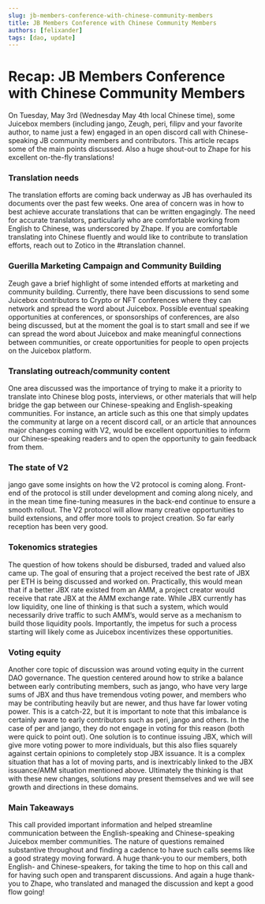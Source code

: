 ```yaml
---
slug: jb-members-conference-with-chinese-community-members
title: JB Members Conference with Chinese Community Members
authors: [felixander]
tags: [dao, update]
---
```

# Recap: JB Members Conference with Chinese Community Members

On Tuesday, May 3rd (Wednesday May 4th local Chinese time), some Juicebox members (including jango, Zeugh, peri, filipv and your favorite author, to name just a few) engaged in an open discord call with Chinese-speaking JB community members and contributors. This article recaps some of the main points discussed. Also a huge shout-out to Zhape for his excellent on-the-fly translations!

### Translation needs

The translation efforts are coming back underway as JB has overhauled its documents over the past few weeks. One area of concern was in how to best achieve accurate translations that can be written engagingly. The need for accurate translators, particularly who are comfortable working from English to Chinese, was underscored by Zhape. If you are comfortable translating into Chinese fluently and would like to contribute to translation efforts, reach out to Zotico in the #translation channel.

### Guerilla Marketing Campaign and Community Building

Zeugh gave a brief highlight of some intended efforts at marketing and community building. Currently, there have been discussions to send some Juicebox contributors to Crypto or NFT conferences where they can network and spread the word about Juicebox. Possible eventual speaking opportunities at conferences, or sponsorships of conferences, are also being discussed, but at the moment the goal is to start small and see if we can spread the word about Juicebox and make meaningful connections between communities, or create opportunities for people to open projects on the Juicebox platform.

### Translating outreach/community content

One area discussed was the importance of trying to make it a priority to translate into Chinese blog posts, interviews, or other materials that will help bridge the gap between our Chinese-speaking and English-speaking communities. For instance, an article such as this one that simply updates the community at large on a recent discord call, or an article that announces major changes coming with V2, would be excellent opportunities to inform our Chinese-speaking readers and to open the opportunity to gain feedback from them.

### The state of V2

jango gave some insights on how the V2 protocol is coming along. Front-end of the protocol is still under development and coming along nicely, and in the mean time fine-tuning measures in the back-end continue to ensure a smooth rollout. The V2 protocol will allow many creative opportunities to build extensions, and offer more tools to project creation. So far early reception has been very good.

### Tokenomics strategies

The question of how tokens should be disbursed, traded and valued also came up. The goal of ensuring that a project received the best rate of JBX per ETH is being discussed and worked on. Practically, this would mean that if a better JBX rate existed from an AMM, a project creator would receive that rate JBX at the AMM exchange rate. While JBX currently has low liquidity, one line of thinking is that such a system, which would necessarily drive traffic to such AMM’s, would serve as a mechanism to build those liquidity pools. Importantly, the impetus for such a process starting will likely come as Juicebox incentivizes these opportunities.

### Voting equity

Another core topic of discussion was around voting equity in the current DAO governance. The question centered around how to strike a balance between early contributing members, such as jango, who have very large sums of JBX and thus have tremendous voting power, and members who may be contributing heavily but are newer, and thus have far lower voting power. This is a catch-22, but it is important to note that this imbalance is certainly aware to early contributors such as peri, jango and others. In the case of per and jango, they do not engage in voting for this reason (both were quick to point out). One solution is to continue issuing JBX, which will give more voting power to more individuals, but this also flies squarely against certain opinions to completely stop JBX issuance. It is a complex situation that has a lot of moving parts, and is inextricably linked to the JBX issuance/AMM situation mentioned above. Ultimately the thinking is that with these new changes, solutions may present themselves and we will see growth and directions in these domains.

### Main Takeaways

This call provided important information and helped streamline communication between the English-speaking and Chinese-speaking Juicebox member communities. The nature of questions remained substantive throughout and finding a cadence to have such calls seems like a good strategy moving forward. A huge thank-you to our members, both English- and Chinese-speakers, for taking the time to hop on this call and for having such open and transparent discussions. And again a huge thank-you to Zhape, who translated and managed the discussion and kept a good flow going!
